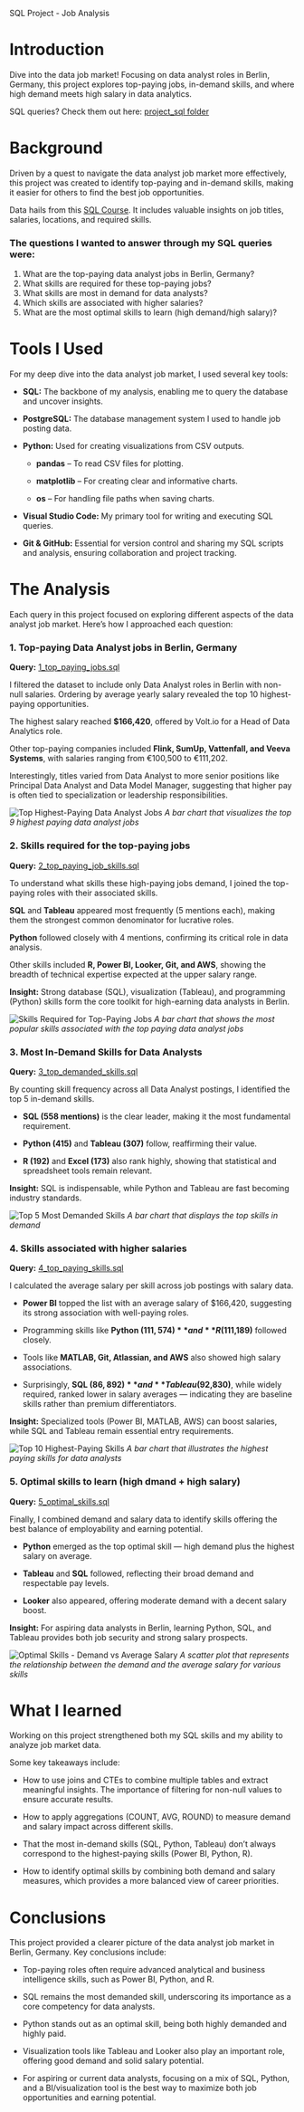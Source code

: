 SQL Project - Job Analysis

# Introduction
Dive into the data job market! Focusing on data analyst roles in Berlin, Germany, this project explores top-paying jobs, in-demand skills, and where high demand meets high salary in data analytics.

SQL queries? Check them out here: [project_sql folder](/project_sql/)

#  Background
Driven by a quest to navigate the data analyst job market more effectively, this project was created to identify top-paying and in-demand skills, making it easier for others to find the best job opportunities.

Data hails from this [SQL Course](https://lukebarousse.com/sql). It includes valuable insights on job titles, salaries, locations, and required skills.

### The questions I wanted to answer through my SQL queries were:

1. What are the top-paying data analyst jobs in Berlin, Germany?
2. What skills are required for these top-paying jobs?
3. What skills are most in demand for data analysts?
4. Which skills are associated with higher salaries?
5. What are the most optimal skills to learn (high demand/high salary)?

# Tools I Used
For my deep dive into the data analyst job market, I used several key tools:

- **SQL:** The backbone of my analysis, enabling me to query the database and uncover insights.

- **PostgreSQL:** The database management system I used to handle job posting data.

- **Python:** Used for creating visualizations from CSV outputs.

    - **pandas** – To read CSV files for plotting.

    - **matplotlib** – For creating clear and informative charts.

    - **os** – For handling file paths when saving charts.

- **Visual Studio Code:** My primary tool for writing and executing SQL queries.

- **Git & GitHub:** Essential for version control and sharing my SQL scripts and analysis, ensuring collaboration and project tracking.

# The Analysis
Each query in this project focused on exploring different aspects of the data analyst job market.
Here’s how I approached each question:

### 1. Top-paying Data Analyst jobs in Berlin, Germany
**Query:** [1_top_paying_jobs.sql](/project_sql/1_top_paying_jobs.sql)

I filtered the dataset to include only Data Analyst roles in Berlin with non-null salaries. Ordering by average yearly salary revealed the top 10 highest-paying opportunities.

The highest salary reached **$166,420**, offered by Volt.io for a Head of Data Analytics role.

Other top-paying companies included **Flink, SumUp, Vattenfall, and Veeva Systems**, with salaries ranging from €100,500 to €111,202.

Interestingly, titles varied from Data Analyst to more senior positions like Principal Data Analyst and Data Model Manager, suggesting that higher pay is often tied to specialization or leadership responsibilities.

![Top Highest-Paying Data Analyst Jobs](assets/top_paying_jobs.png)
*A bar chart that visualizes the top 9 highest paying data analyst jobs*

### 2. Skills required for the top-paying jobs
**Query:** [2_top_paying_job_skills.sql](project_sql/2_top_paying_job_skills.sql)

To understand what skills these high-paying jobs demand, I joined the top-paying roles with their associated skills.

**SQL** and **Tableau** appeared most frequently (5 mentions each), making them the strongest common denominator for lucrative roles.

**Python** followed closely with 4 mentions, confirming its critical role in data analysis.

Other skills included **R, Power BI, Looker, Git, and AWS**, showing the breadth of technical expertise expected at the upper salary range.

**Insight:** Strong database (SQL), visualization (Tableau), and programming (Python) skills form the core toolkit for high-earning data analysts in Berlin.

![Skills Required for Top-Paying Jobs](assets/top_paying_job_skills.png)
*A bar chart that shows the most popular skills associated with the top paying data analyst jobs*

### 3. Most In-Demand Skills for Data Analysts
**Query:** [3_top_demanded_skills.sql](project_sql/3_top_demanded_skills.sql)

By counting skill frequency across all Data Analyst postings, I identified the top 5 in-demand skills.

- **SQL (558 mentions)** is the clear leader, making it the most fundamental requirement.

- **Python (415)** and **Tableau (307)** follow, reaffirming their value.

- **R (192)** and **Excel (173)** also rank highly, showing that statistical and spreadsheet tools remain relevant.

**Insight:** SQL is indispensable, while Python and Tableau are fast becoming industry standards.

![Top 5 Most Demanded Skills](assets/top_demanded_skills.png)
*A bar chart that displays the top skills in demand*

### 4. Skills associated with higher salaries
**Query:** [4_top_paying_skills.sql](project_sql/4_top_paying_skills.sql)

I calculated the average salary per skill across job postings with salary data.

- **Power BI** topped the list with an average salary of $166,420, suggesting its strong association with well-paying roles.

- Programming skills like **Python ($111,574)** and **R ($111,189)** followed closely.

- Tools like **MATLAB, Git, Atlassian, and AWS** also showed high salary associations.

- Surprisingly, **SQL ($86,892)** and **Tableau ($92,830)**, while widely required, ranked lower in salary averages — indicating they are baseline skills rather than premium differentiators.

**Insight:** Specialized tools (Power BI, MATLAB, AWS) can boost salaries, while SQL and Tableau remain essential entry requirements.

![Top 10 Highest-Paying Skills](assets/top_paying_skills.png)
*A bar chart that illustrates the highest paying skills for data analysts*

### 5. Optimal skills to learn (high dmand + high salary)
**Query:** [5_optimal_skills.sql](project_sql/5_optimal_skills.sql)

Finally, I combined demand and salary data to identify skills offering the best balance of employability and earning potential.

- **Python** emerged as the top optimal skill — high demand plus the highest salary on average.

- **Tableau** and **SQL** followed, reflecting their broad demand and respectable pay levels.

- **Looker** also appeared, offering moderate demand with a decent salary boost.

**Insight:** For aspiring data analysts in Berlin, learning Python, SQL, and Tableau provides both job security and strong salary prospects.

![Optimal Skills - Demand vs Average Salary](assets/optimal_skills.png)
*A scatter plot that represents the relationship between the demand and the average salary for various skills*

# What I learned
Working on this project strengthened both my SQL skills and my ability to analyze job market data.

Some key takeaways include:

- How to use joins and CTEs to combine multiple tables and extract meaningful insights.
The importance of filtering for non-null values to ensure accurate results.

- How to apply aggregations (COUNT, AVG, ROUND) to measure demand and salary impact across different skills.

- That the most in-demand skills (SQL, Python, Tableau) don’t always correspond to the highest-paying skills (Power BI, Python, R).

- How to identify optimal skills by combining both demand and salary measures, which provides a more balanced view of career priorities.


# Conclusions
This project provided a clearer picture of the data analyst job market in Berlin, Germany.
Key conclusions include:

- Top-paying roles often require advanced analytical and business intelligence skills, such as Power BI, Python, and R.

- SQL remains the most demanded skill, underscoring its importance as a core competency for data analysts.

- Python stands out as an optimal skill, being both highly demanded and highly paid.

- Visualization tools like Tableau and Looker also play an important role, offering good demand and solid salary potential.

- For aspiring or current data analysts, focusing on a mix of SQL, Python, and a BI/visualization tool is the best way to maximize both job opportunities and earning potential.